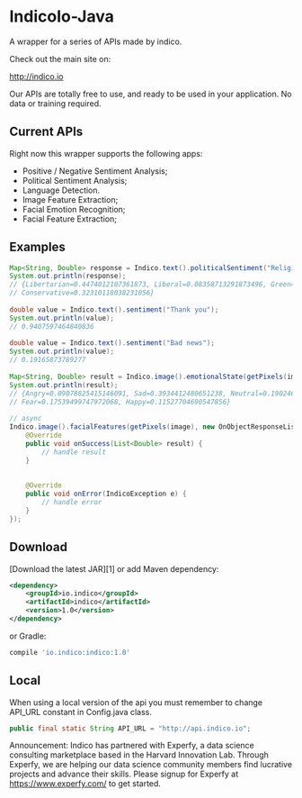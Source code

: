 IndicoIo-Java
===============

A wrapper for a series of APIs made by indico.

Check out the main site on:

http://indico.io

Our APIs are totally free to use, and ready to be used in your application. No data or training required.

Current APIs
------------

Right now this wrapper supports the following apps:

- Positive / Negative Sentiment Analysis;
- Political Sentiment Analysis;
- Language Detection.
- Image Feature Extraction;
- Facial Emotion Recognition;
- Facial Feature Extraction;

Examples
--------
```java
Map<String, Double> response = Indico.text().politicalSentiment("Religion is the opium for people");
System.out.println(response);
// {Libertarian=0.4474012107361873, Liberal=0.08358713291873496, Green=0.14591047596276718, 
// Conservative=0.32310118038231056}
    
double value = Indico.text().sentiment("Thank you");
System.out.println(value);
// 0.9407597464840836
    
double value = Indico.text().sentiment("Bad news");
System.out.println(value);
// 0.19165873789277
    
Map<String, Double> result = Indico.image().emotionalState(getPixels(image));
System.out.println(result);
// {Angry=0.09078825415146091, Sad=0.3934412480651238, Neutral=0.19024607709767583, Surprise=0.03485237630053983, 
// Fear=0.17539499747972068, Happy=0.11527704690547856}
    
// async
Indico.image().facialFeatures(getPixels(image), new OnObjectResponseListener<List<Double>>() {
    @Override
    public void onSuccess(List<Double> result) {
        // handle result
    }
        
        
    @Override
    public void onError(IndicoException e) {
        // handle error
    }
});
```

Download
--------
[Download the latest JAR][1] or add Maven dependency: 
```xml
<dependency>
    <groupId>io.indico</groupId>
    <artifactId>indico</artifactId>
    <version>1.0</version>
</dependency>
```
or Gradle:
```groovy
compile 'io.indico:indico:1.0'
```

Local
--------
When using a local version of the api you must remember to change API_URL constant in Config.java class. 

``` java
public final static String API_URL = "http://api.indico.io"; 
```

Announcement: Indico has partnered with Experfy, a data science consulting marketplace based in the Harvard 
Innovation Lab.  Through Experfy, we are helping our data science community members find lucrative projects and advance 
their skills. Please signup for Experfy at https://www.experfy.com/ to get started.

[2]: http://repository.sonatype.org/service/local/artifact/maven/redirect?r=central-proxy&g=io.indico&a=indico&v=LATEST